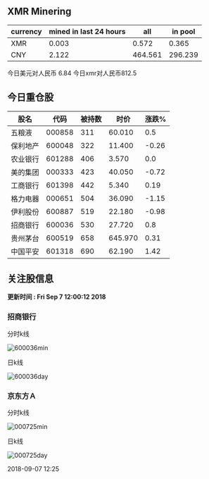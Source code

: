 ## XMR Minering

|currency|mined in last 24 hours|all|in pool|
|---|---|---|---|
|XMR|0.003|0.572|0.365|
|CNY|2.122|464.561|296.239|

今日美元对人民币 6.84	今日xmr对人民币812.5


## 今日重仓股 

|股名|代码|被持数|时价|涨跌%|
|---|---|---|---|---|
|五粮液|000858|311|60.010|0.5|
|保利地产|600048|322|11.400|-0.26|
|农业银行|601288|406|3.570|0.0|
|美的集团|000333|423|40.050|-0.72|
|工商银行|601398|442|5.340|0.19|
|格力电器|000651|504|36.090|-1.15|
|伊利股份|600887|519|22.180|-0.98|
|招商银行|600036|530|27.720|0.8|
|贵州茅台|600519|658|645.970|0.31|
|中国平安|601318|690|62.190|1.42|

## 关注股信息
**更新时间 : Fri Sep  7 12:00:12 2018**
### 招商银行 
分时k线

![600036min](http://image.sinajs.cn/newchart/min/n/sh600036.gif)

日k线

![600036day](http://image.sinajs.cn/newchart/daily/n/sh600036.gif)

### 京东方Ａ 
分时k线

![000725min](http://image.sinajs.cn/newchart/min/n/sz000725.gif)

日k线

![000725day](http://image.sinajs.cn/newchart/daily/n/sz000725.gif)

2018-09-07 12:25